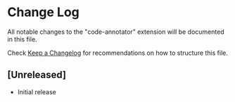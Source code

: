 # Change Log

All notable changes to the "code-annotator" extension will be documented in this file.

Check [Keep a Changelog](http://keepachangelog.com/) for recommendations on how to structure this file.

## [Unreleased]

- Initial release